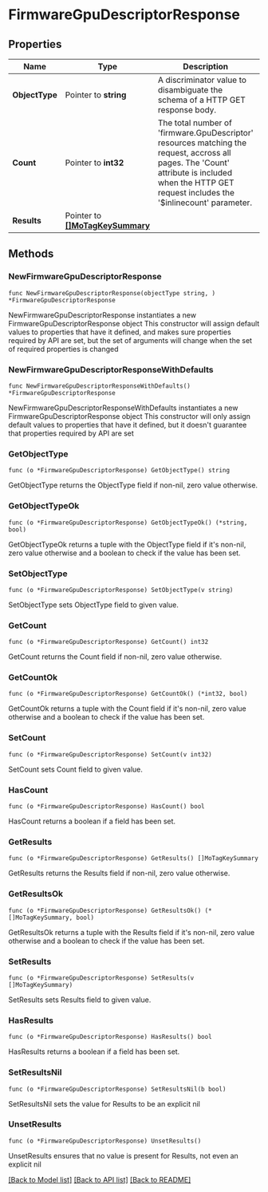 # FirmwareGpuDescriptorResponse

## Properties

Name | Type | Description | Notes
------------ | ------------- | ------------- | -------------
**ObjectType** | Pointer to **string** | A discriminator value to disambiguate the schema of a HTTP GET response body. | 
**Count** | Pointer to **int32** | The total number of &#39;firmware.GpuDescriptor&#39; resources matching the request, accross all pages. The &#39;Count&#39; attribute is included when the HTTP GET request includes the &#39;$inlinecount&#39; parameter. | [optional] 
**Results** | Pointer to [**[]MoTagKeySummary**](mo.TagKeySummary.md) |  | [optional] 

## Methods

### NewFirmwareGpuDescriptorResponse

`func NewFirmwareGpuDescriptorResponse(objectType string, ) *FirmwareGpuDescriptorResponse`

NewFirmwareGpuDescriptorResponse instantiates a new FirmwareGpuDescriptorResponse object
This constructor will assign default values to properties that have it defined,
and makes sure properties required by API are set, but the set of arguments
will change when the set of required properties is changed

### NewFirmwareGpuDescriptorResponseWithDefaults

`func NewFirmwareGpuDescriptorResponseWithDefaults() *FirmwareGpuDescriptorResponse`

NewFirmwareGpuDescriptorResponseWithDefaults instantiates a new FirmwareGpuDescriptorResponse object
This constructor will only assign default values to properties that have it defined,
but it doesn't guarantee that properties required by API are set

### GetObjectType

`func (o *FirmwareGpuDescriptorResponse) GetObjectType() string`

GetObjectType returns the ObjectType field if non-nil, zero value otherwise.

### GetObjectTypeOk

`func (o *FirmwareGpuDescriptorResponse) GetObjectTypeOk() (*string, bool)`

GetObjectTypeOk returns a tuple with the ObjectType field if it's non-nil, zero value otherwise
and a boolean to check if the value has been set.

### SetObjectType

`func (o *FirmwareGpuDescriptorResponse) SetObjectType(v string)`

SetObjectType sets ObjectType field to given value.


### GetCount

`func (o *FirmwareGpuDescriptorResponse) GetCount() int32`

GetCount returns the Count field if non-nil, zero value otherwise.

### GetCountOk

`func (o *FirmwareGpuDescriptorResponse) GetCountOk() (*int32, bool)`

GetCountOk returns a tuple with the Count field if it's non-nil, zero value otherwise
and a boolean to check if the value has been set.

### SetCount

`func (o *FirmwareGpuDescriptorResponse) SetCount(v int32)`

SetCount sets Count field to given value.

### HasCount

`func (o *FirmwareGpuDescriptorResponse) HasCount() bool`

HasCount returns a boolean if a field has been set.

### GetResults

`func (o *FirmwareGpuDescriptorResponse) GetResults() []MoTagKeySummary`

GetResults returns the Results field if non-nil, zero value otherwise.

### GetResultsOk

`func (o *FirmwareGpuDescriptorResponse) GetResultsOk() (*[]MoTagKeySummary, bool)`

GetResultsOk returns a tuple with the Results field if it's non-nil, zero value otherwise
and a boolean to check if the value has been set.

### SetResults

`func (o *FirmwareGpuDescriptorResponse) SetResults(v []MoTagKeySummary)`

SetResults sets Results field to given value.

### HasResults

`func (o *FirmwareGpuDescriptorResponse) HasResults() bool`

HasResults returns a boolean if a field has been set.

### SetResultsNil

`func (o *FirmwareGpuDescriptorResponse) SetResultsNil(b bool)`

 SetResultsNil sets the value for Results to be an explicit nil

### UnsetResults
`func (o *FirmwareGpuDescriptorResponse) UnsetResults()`

UnsetResults ensures that no value is present for Results, not even an explicit nil

[[Back to Model list]](../README.md#documentation-for-models) [[Back to API list]](../README.md#documentation-for-api-endpoints) [[Back to README]](../README.md)


